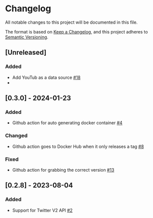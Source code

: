 # Changelog
All notable changes to this project will be documented in this file.

The format is based on [Keep a Changelog](https://keepachangelog.com/en/1.0.0/),
and this project adheres to [Semantic Versioning](https://semver.org/spec/v2.0.0.html).

## [Unreleased] 
### Added
- Add YouTub as a data source [#18](https://github.com/ncsa/standalone-smm-smile-graphql/issues/18)
- 
## [0.3.0] - 2024-01-23
### Added
- Github action for auto generating docker container [#4](https://github.com/ncsa/standalone-smm-smile-graphql/issues/4)

### Changed
- Github action goes to Docker Hub when it only releases a tag [#8](https://github.com/ncsa/standalone-smm-smile-graphql/issues/8)

### Fixed
- Github action for grabbing the correct version [#13](https://github.com/ncsa/standalone-smm-smile-graphql/issues/13)

## [0.2.8] - 2023-08-04
### Added
- Support for Twitter V2 API [#2](https://github.com/ncsa/standalone-smm-smile-graphql/issues/2)
